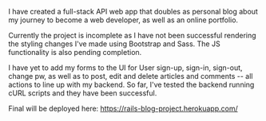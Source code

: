 I have created a full-stack API web app that doubles as personal blog about my journey to become a web developer, as well as an online portfolio. 

Currently the project is incomplete as I have not been successful rendering the styling changes I've made using Bootstrap and Sass.  The JS functionality is also pending completion.

I have yet to add my forms to the UI for User sign-up, sign-in, sign-out, change pw, as well as to post, edit and delete articles and comments -- all actions to line up with my backend.  So far, I've tested the backend running cURL scripts and they have been successful.

Final will be deployed here:  https://rails-blog-project.herokuapp.com/
